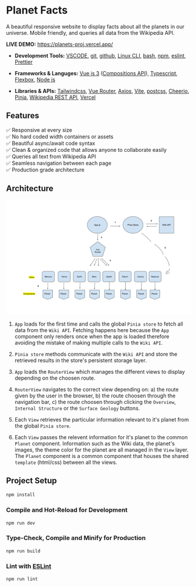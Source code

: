 # Planet Facts

A beautiful responsive website to display facts about all the planets in our universe.
Mobile friendly, and queries all data from the Wikipedia API.

**LIVE DEMO:** <a href="https://planets-proj.vercel.app/" target="_blank">https://planets-proj.vercel.app/</a>


* **Development Tools:** <a href="https://code.visualstudio.com/" target="_blank">VSCODE</a>, <a href="https://git-scm.com/" target="_blank">git</a>, <a href="https://github.com/" target="_blank">github</a>, <a href="https://ubuntu.com/tutorials/command-line-for-beginners#1-overview" target="_blank">Linux CLI</a>, <a href="https://www.gnu.org/software/bash/" target="_blank">bash</a>, <a href="https://www.npmjs.com/" target="_blank">npm</a>, <a href="https://eslint.org/" target="_blank">eslint</a>, <a href="https://prettier.io/" target="_blank">Prettier</a>

* **Frameworks & Languges:** <a href="https://vuejs.org/" target="_blank">Vue js 3</a> (<a href="https://vuejs.org/guide/extras/composition-api-faq.html" target="_blank">Compositions API</a>), <a href="https://www.typescriptlang.org/" target="_blank">Typescript</a>, <a href="https://css-tricks.com/snippets/css/a-guide-to-flexbox/" target="_blank">Flexbox</a>, <a href="https://nodejs.org/en/" target="_blank">Node js</a>

* **Libraries & APIs:** <a href="https://tailwindcss.com/docs/installation" target="_blank">Tailwindcss</a>, <a href="https://router.vuejs.org/" target="_blank">Vue Router</a>, <a href="https://axios-http.com/" target="_blank">Axios</a>, <a href="https://vitejs.dev/" target="_blank">Vite</a>, <a href="https://postcss.org/" target="_blank">postcss</a>, <a href="https://cheerio.js.org/" target="_blank">Cheerio</a>, <a href="https://pinia.vuejs.org/" target="_blank">Pinia</a>, <a href="https://en.wikipedia.org/api/rest_v1/#/" target="_blank">Wikipedia REST API</a>, <a href="https://vercel.com" target="_blank">Vercel</a>

## Features

✅ Responsive at every size \
✅ No hard coded width containers or assets \
✅ Beautiful async/await code syntax \
✅ Clean & organized code that allows anyone to collaborate easily \
✅ Queries all text from Wikipedia API \
✅ Seamless navigation between each page \
✅ Production grade architecture


## Architecture



<img src="./diagram.svg">


1. `App` loads for the first time and calls the global `Pinia store` to fetch all data from the `Wiki API`. Fetching happens here because the `App` component only renders once when the app is loaded therefore avoiding the mistake of making multiple calls to the `Wiki API`.

2. `Pinia store` methods communicate with the `Wiki API` and store the retrieved results in the store's persistent storage layer.

3. `App` loads the `RouterView` which manages the different views to display depending on the choosen route.

4. `RouterView` navigates to the correct view depending on: a) the route given by the user in the browser, b) the route choosen through the navigation bar, c) the route choosen through clicking the `Overview`,  `Internal Structure` or the `Surface Geology` buttons.

5. Each `View` retrieves the particular information relevant to it's planet from the global `Pinia store`.

6. Each `View` passes the relevent information for it's planet to the common `Planet` component. Information such as the Wiki data, the planet's images, the theme color for the planet are all managed in the `View` layer. The `Planet` component is a common component that houses the shared `template` (html/css) between all the views.

## Project Setup

```sh
npm install
```

### Compile and Hot-Reload for Development

```sh
npm run dev
```

### Type-Check, Compile and Minify for Production

```sh
npm run build
```

### Lint with [ESLint](https://eslint.org/)

```sh
npm run lint
```

